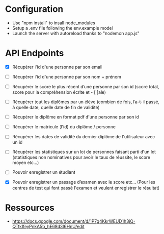 # Configuration
- Use "npm install" to insall node_modules
- Setup a .env file following the env.example model
- Launch the server with autoreload thanks to "nodemon app.js"

# API Endpoints
- [x] Récupérer l'id d'une personne par son email
- [ ] Récupérer l'id d'une personne par son nom + prénom
- [ ] Récupérer le score le plus récent d’une personne par son id (score total, score pour la compréhension écrite et - [ ]ale)
- [ ] Récupérer tout les diplômes par un élève (combien de fois, l’a-t-il passé, à quelle date, quelle date de fin de validité)
- [ ] Récupérer le diplôme en format pdf d'une personne par son id
- [ ] Récupérer le matricule (l'id) du diplôme / personne
- [ ] Récupérer les dates de validité du dernier diplôme de l'utilisateur avec un id
- [ ] Récupérer les statistiques sur un lot de personnes faisant parti d'un lot (statistiques non nominatives pour avoir le taux de réussite, le score moyen etc…)
- [ ] Pouvoir enregistrer un étudiant
- [x] Pouvoir enregistrer un passage d’examen avec le score etc… (Pour les centres de test qui font passé l'examen et veulent enregistrer le résultat)


# Ressources
- https://docs.google.com/document/d/1P7g4KkrWEUD1h3jQ-QTtkIfeyPnkA5b_hE68d3I6HnU/edit